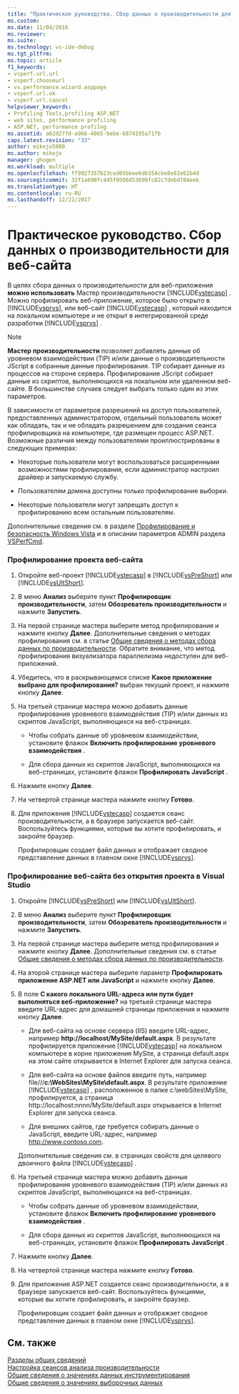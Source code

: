 ```yaml
---
title: "Практическое руководство. Сбор данных о производительности для веб-сайта | Документация Майкрософт"
ms.custom: 
ms.date: 11/04/2016
ms.reviewer: 
ms.suite: 
ms.technology: vs-ide-debug
ms.tgt_pltfrm: 
ms.topic: article
f1_keywords:
- vsperf.url.url
- vsperf.chooseurl
- vs.performance.wizard.asppage
- vsperf.url.ok
- vsperf.url.cancel
helpviewer_keywords:
- Profiling Tools,profiling ASP.NET
- web sites, performance profiling
- ASP.NET, performance profilng
ms.assetid: a62d27fd-a966-4065-bebe-6874195a71fb
caps.latest.revision: "33"
author: mikejo5000
ms.author: mikejo
manager: ghogen
ms.workload: multiple
ms.openlocfilehash: ff9927357b23ced05bbee6db354cbe8e82e62b4d
ms.sourcegitcommit: 32f1a690fc445f9586d53698fc82c7debd784eeb
ms.translationtype: HT
ms.contentlocale: ru-RU
ms.lasthandoff: 12/22/2017
---
```

# <a name="how-to-collect-performance-data-for-a-web-site"></a>Практическое руководство. Сбор данных о производительности для веб-сайта
В целях сбора данных о производительности для веб-приложения **можно использовать** Мастер производительности [!INCLUDE[vstecasp](../code-quality/includes/vstecasp_md.md)] . Можно профилировать веб-приложение, которое было открыто в [!INCLUDE[vsprvs](../code-quality/includes/vsprvs_md.md)], или веб-сайт [!INCLUDE[vstecasp](../code-quality/includes/vstecasp_md.md)] , который находится на локальном компьютере и не открыт в интегрированной среде разработки [!INCLUDE[vsprvs](../code-quality/includes/vsprvs_md.md)] .  
  
> [!NOTE]
>  **Мастер производительности** позволяет добавлять данные об уровневом взаимодействии (TIP) и/или данные о производительности JScript в собранные данные профилирования. TIP собирает данные из процессов на стороне сервера. Профилирование JScript собирает данные из скриптов, выполняющихся на локальном или удаленном веб-сайте. В большинстве случаев следует выбрать только один из этих параметров.  
  
 В зависимости от параметров разрешений на доступ пользователей, предоставленных администратором, отдельный пользователь может как обладать, так и не обладать разрешением для создания сеанса профилировщика на компьютере, где размещен процесс ASP.NET. Возможные различия между пользователями проиллюстрированы в следующих примерах:  
  
-   Некоторые пользователи могут воспользоваться расширенными возможностями профилирования, если администратор настроил драйвер и запускаемую службу.  
  
-   Пользователям домена доступны только профилирование выборки.  
  
-   Некоторые пользователи могут запрещать доступ к профилированию всем остальным пользователям.  
  
 Дополнительные сведения см. в разделе [Профилирование и безопасность Windows Vista](../profiling/profiling-and-windows-vista-security.md) и в описании параметров ADMIN раздела [VSPerfCmd](../profiling/vsperfcmd.md).  
  
### <a name="to-profile-a-web-site-project"></a>Профилирование проекта веб-сайта  
  
1.  Откройте веб-проект [!INCLUDE[vstecasp](../code-quality/includes/vstecasp_md.md)] в [!INCLUDE[vsPreShort](../code-quality/includes/vspreshort_md.md)] или [!INCLUDE[vsUltShort](../code-quality/includes/vsultshort_md.md)].  
  
2.  В меню **Анализ** выберите пункт **Профилировщик производительности**, затем **Обозреватель производительности** и нажмите **Запустить**.  
  
3.  На первой странице мастера выберите метод профилирования и нажмите кнопку **Далее**. Дополнительные сведения о методах профилирования см. в статье [Общие сведения о методах сбора данных по производительности](../profiling/understanding-performance-collection-methods.md). Обратите внимание, что метод профилирования визуализатора параллелизма недоступен для веб-приложений.  
  
4.  Убедитесь, что в раскрывающемся списке **Какое приложение выбрано для профилирования?** выбран текущий проект, и нажмите кнопку **Далее**.  
  
5.  На третьей странице мастера можно добавить данные профилирования уровневого взаимодействия (TIP) и/или данных из скриптов JavaScript, выполняющихся на веб-страницах.  
  
    -   Чтобы собрать данные об уровневом взаимодействии, установите флажок **Включить профилирование уровневого взаимодействия** .  
  
    -   Для сбора данных из скриптов JavaScript, выполняющихся на веб-страницах, установите флажок **Профилировать JavaScript** .  
  
6.  Нажмите кнопку **Далее**.  
  
7.  На четвертой странице мастера нажмите кнопку **Готово**.  
  
8.  Для приложения [!INCLUDE[vstecasp](../code-quality/includes/vstecasp_md.md)] создается сеанс производительности, а в браузере запускается веб-сайт. Воспользуйтесь функциями, которые вы хотите профилировать, и закройте браузер.  
  
     Профилировщик создает файл данных и отображает сводное представление данных в главном окне [!INCLUDE[vsprvs](../code-quality/includes/vsprvs_md.md)].  
  
### <a name="to-profile-a-web-site-without-opening-a-project-in-visual-studio"></a>Профилирование веб-сайта без открытия проекта в Visual Studio  
  
1.  Откройте [!INCLUDE[vsPreShort](../code-quality/includes/vspreshort_md.md)] или [!INCLUDE[vsUltShort](../code-quality/includes/vsultshort_md.md)].  
  
2.  В меню **Анализ** выберите пункт **Профилировщик производительности**, затем **Обозреватель производительности** и нажмите **Запустить**.  
  
3.  На первой странице мастера выберите метод профилирования и нажмите кнопку **Далее**. Дополнительные сведения см. в статье [Общие сведения о методах сбора данных по производительности](../profiling/understanding-performance-collection-methods.md).  
  
4.  На второй странице мастера выберите параметр **Профилировать приложение ASP.NET или JavaScript** и нажмите кнопку **Далее**.  
  
5.  В поле **С какого локального URL-адреса или пути будет выполняться веб-приложение?** на третьей странице мастера введите URL-адрес для домашней страницы приложения и нажмите кнопку **Далее**.  
  
    -   Для веб-сайта на основе сервера (IIS) введите URL-адрес, например **http://localhost/MySite/default.aspx**. В результате профилируется приложение [!INCLUDE[vstecasp](../code-quality/includes/vstecasp_md.md)] на локальном компьютере в корне приложения MySite, а страница default.aspx на этом сайте открывается в Internet Explorer для запуска сеанса.  
  
    -   Для веб-сайта на основе файлов введите путь, например file///**c:\WebSites\MySite\default.aspx**. В результате приложение [!INCLUDE[vstecasp](../code-quality/includes/vstecasp_md.md)] , расположенное в папке c:\webSites\MySite, профилируется, а страница http://localhost:nnnn/MySite/default.aspx открывается в Internet Explorer для запуска сеанса.  
  
    -   Для внешних сайтов, где требуется собирать данные о JavaScript, введите URL-адрес, например http://www.contoso.com.  
  
     Дополнительные сведения см. в страницах свойств для целевого двоичного файла [!INCLUDE[vstecasp](../code-quality/includes/vstecasp_md.md)] .  
  
6.  На третьей странице мастера можно добавить данные профилирования уровневого взаимодействия (TIP) и/или данных из скриптов JavaScript, выполняющихся на веб-страницах.  
  
    -   Чтобы собрать данные об уровневом взаимодействии, установите флажок **Включить профилирование уровневого взаимодействия** .  
  
    -   Для сбора данных из скриптов JavaScript, выполняющихся на веб-страницах, установите флажок **Профилировать JavaScript** .  
  
7.  Нажмите кнопку **Далее**.  
  
8.  На четвертой странице мастера нажмите кнопку **Готово**.  
  
9. Для приложения ASP.NET создается сеанс производительности, а в браузере запускается веб-сайт. Воспользуйтесь функциями, которые вы хотите профилировать, и закройте браузер.  
  
     Профилировщик создает файл данных и отображает сводное представление данных в главном окне [!INCLUDE[vsprvs](../code-quality/includes/vsprvs_md.md)].  
  
## <a name="see-also"></a>См. также  
 [Разделы общих сведений](../profiling/overviews-performance-tools.md)   
 [Настройка сеансов анализа производительности](../profiling/configuring-performance-sessions.md)   
 [Общие сведения о значениях данных инструментирования](../profiling/understanding-instrumentation-data-values.md)   
 [Общие сведения о значениях выборочных данных](../profiling/understanding-sampling-data-values.md)
